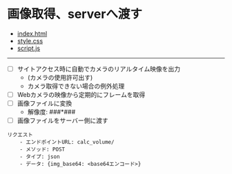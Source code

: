# 画像取得、serverへ渡す

- [index.html](/measurevolume/templates/measurevolume/index.html)
- [style.css](/measurevolume/static/measurevolume/css/style.css)
- [script.js](/measurevolume/static/measurevolume/js/script.js)

---

- [ ] サイトアクセス時に自動でカメラのリアルタイム映像を出力
    - (カメラの使用許可出す)
    - カメラ取得できない場合の例外処理
- [ ] Webカメラの映像から定期的にフレームを取得
- [ ] 画像ファイルに変換
    - 解像度: ###*###
- [ ] 画像ファイルをサーバー側に渡す
```
リクエスト
    - エンドポイントURL: calc_volume/
    - メソッド: POST
    - タイプ: json
    - データ: {img_base64: <base64エンコード>}
```
